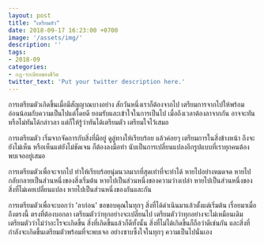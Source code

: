 ```yaml
---
layout: post
title: "เตรียมตัว"
date: 2018-09-17 16:23:00 +0700
image: '/assets/img/'
description: ''
tags:
- 2018-09
categories:
- กฎ-ระเบียบของชีวิต
twitter_text: 'Put your twitter description here.'
---
```

การเตรียมตัวเกิดขึ้นเมื่อมีสัญญาณบางอย่าง สักวันหนึ่งเราก็ต้องจากไป เตรียมการจากไปให้พร้อม อ่อนน้อมกับความเป็นไปแต่โดยดี ยอมรับและเข้าใจในการเป็นไป เมื่อถึงเวลาต้องลาจากกัน อาจจะทันหรือไม่ทันได้กล่าวลา แต่ก็ให้รู้ว่าทันได้เตรียมตัว เตรียมใจไว้เสมอ

การเตรียมตัว เริ่มจากจัดการกับสิ่งที่มีอยู่ ดูลู่ทางให้เรียบร้อย แล้วค่อยๆ เตรียมการในสิ่งข้างหน้า ถึงจะยังไม่เห็น หรือเห็นแต่ยังไม่ชัดเจน ก็ต้องลงมือทำ นับเป็นการเปลี่ยนแปลงอีกรูปแบบที่เราทุกคนต้องพบเจออยู่เสมอ

การเตรียมตัวเพื่อจะจากไป ทำให้เรียบร้อยนุ่มนวลมากที่สุดเท่าที่จะทำได้ หายไปอย่างหมดจด หายไปกลับกลายเป็นส่วนหนึ่งของสิ่งเริ่มต้น หายไปเป็นส่วนหนึ่งของความว่างเปล่า หายไปเป็นส่วนหนึ่งของสิ่งที่ไม่เคยเปลี่ยนแปลง หายไปเป็นส่วนหนึ่งของกันและกัน

การเตรียมตัวเพื่อจะบอกว่า 'ลาก่อน' ขอขอบคุณในทุกๆ สิ่งที่ได้ดำเนินมาแล้วตั้งแต่เริ่มต้น เรื่อยมาเมื่อถึงตรงนี้ ตรงที่ต้องบอกลา เตรียมตัวว่าทุกอย่างจะเปลี่ยนไป เตรียมตัวว่าทุกอย่างจะไม่เหมือนเดิม เตรียมตัวว่าไม่ว่าอะไรจะเกิดขึ้น สิ่งที่เกิดขึ้นแล้วก็ดีทั้งนั้น สิ่งที่ไม่ได้เกิดขึ้นก็ถือว่าดีเช่นกัน และสิ่งที่กำลังจะเกิดขึ้นเตรียมตัวพร้อมที่จะพบเจอ อย่างซาบซึ้งใจในทุกๆ ความเป็นไปนั่นเอง
